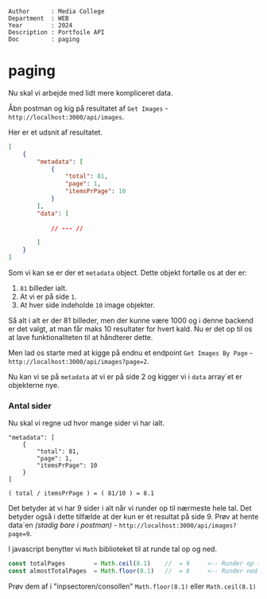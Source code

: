 ```
Author      : Media College
Department  : WEB 
Year        : 2024 
Description : Portfoile API
Doc         : paging
```


# paging

Nu skal vi arbejde med lidt mere kompliceret data.

Åbn postman og kig på resultatet af `Get Images` - `http://localhost:3000/api/images`.

Her er et udsnit af resultatet.

```json
[
    {
        "metadata": [
            {
                "total": 81,
                "page": 1,
                "itemsPrPage": 10
            }
        ],
        "data": [
            
            // --- //

        ]
    }
]
```
Som vi kan se er der et `metadata` object. Dette objekt fortølle os at der er: 
1. `81` billeder ialt. 
2. At vi er på side `1`.
3. At hver side indeholde `10` image objekter.

Så alt i alt er der 81 billeder, men der kunne være 1000 og i denne backend er det valgt, at man får maks 10 resultater for hvert kald. Nu er det op til os at lave funktionaliteten til at håndterer dette.

Men lad os starte med at kigge på endnu et endpoint `Get Images By Page` - `http://localhost:3000/api/images?page=2`.

Nu kan vi se på `metadata` at vi er på side 2 og kigger vi i `data` array´et er objekterne nye.

### Antal sider

Nu skal vi regne ud hvor mange sider vi har ialt.
```
"metadata": [
    {
        "total": 81,
        "page": 1,
        "itemsPrPage": 10
    }
]

( total / itemsPrPage ) = ( 81/10 ) = 8.1 
```
Det betyder at vi har 9 sider i alt når vi runder op til nærmeste hele tal. Det betyder også i dette tilfælde at der kun er ét resultat på side 9. Prøv at hente data´en *(stadig bare i postman)*  - `http://localhost:3000/api/images?page=9`.

I javascript benytter vi `Math` biblioteket til at runde tal op og ned.

```Javascript
const totalPages        = Math.ceil(8.1)    //  = 9     <-- Runder op (ceiling/loft)
const almostTotalPages  = Math.floor(8.1)   //  = 8     <-- Runder ned (floor/gulv)
```
Prøv dem af i "inpsectoren/consollen" `Math.floor(8.1)` eller `Math.ceil(8.1)`



